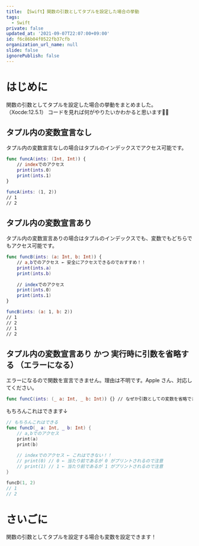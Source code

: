 ```yaml
---
title: 【Swift】関数の引数としてタプルを設定した場合の挙動
tags:
  - Swift
private: false
updated_at: '2021-09-07T22:07:00+09:00'
id: f6c86b04f0522fb37cfb
organization_url_name: null
slide: false
ignorePublish: false
---
```


# はじめに

関数の引数としてタプルを設定した場合の挙動をまとめました。（Xocde:12.5.1）
コードを見れば何がやりたいかわかると思います🙇‍♂️

## タプル内の変数宣言なし

タプル内の変数宣言なしの場合はタプルのインデックスでアクセス可能です。

```swift
func funcA(ints: (Int, Int)) {
    // indexでのアクセス
    print(ints.0) 
    print(ints.1)
}

funcA(ints: (1, 2))
// 1
// 2
```

## タプル内の変数宣言あり

タプル内の変数宣言ありの場合はタプルのインデックスでも、変数でもどちらでもアクセス可能です。

```swift
func funcB(ints: (a: Int, b: Int)) {
    // a,bでのアクセス ← 安全にアクセスできるのでおすすめ！！
    print(ints.a)
    print(ints.b)
    
    // indexでのアクセス
    print(ints.0)
    print(ints.1)
}

funcB(ints: (a: 1, b: 2))
// 1
// 2
// 1
// 2
```

## タプル内の変数宣言あり かつ 実行時に引数を省略する （エラーになる）

エラーになるので関数を宣言できません。理由は不明です。Apple さん、対応してください。

```swift
func funcC(ints: (_ a: Int, _ b: Int)) {} // なぜか引数としての変数を省略できないのでエラーになる
```

もちろんこれはできます↓

```swift
// もちろんこれはできる
func funcD(_ a: Int, _ b: Int) {
    // a,bでのアクセス
    print(a)
    print(b)
    
    // indexでのアクセス ← これはできない！！
    // print(0) // 0 ← 当たり前であるが 0 がプリントされるので注意
    // print(1) // 1 ← 当たり前であるが 1 がプリントされるので注意
}

funcD(1, 2)
// 1
// 2
```

# さいごに

関数の引数としてタプルを設定する場合も変数を設定できます！
